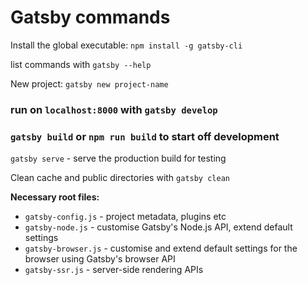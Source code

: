 # Gatsby commands

Install the global executable: `npm install -g gatsby-cli`

list commands with `gatsby --help`

New project: `gatsby new project-name`

### run on `localhost:8000` with `gatsby develop`

### `gatsby build` or `npm run build` to start off development

`gatsby serve` - serve the production build for testing

Clean cache and public directories with `gatsby clean`

**Necessary root files:**

- `gatsby-config.js` - project metadata, plugins etc
- `gatsby-node.js` - customise Gatsby's Node.js API, extend default settings
- `gatsby-browser.js` - customise and extend default settings for the browser using Gatsby's browser API
- `gatsby-ssr.js` - server-side rendering APIs
